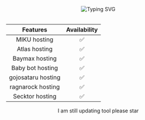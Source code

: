 <div align="center">
    <img
        src="https://readme-typing-svg.herokuapp.com?font=GlossAndBloom&size=30&duration=4997&color=993300&background=FF673200&center=true&vCenter=true&lines=JT+is+back+😎+😉+;This+is+bot+hoster+;First+version+give+a+star"
            alt="Typing SVG"
        />
<br>
<br>

| Features |  Availability |
| :------: |  :----------: |
|   MIKU hosting    |       ✅     |
|   Atlas hosting     |       ✅     |
|   Baymax hosting    |       ✅    |
|   Baby bot hosting    |       ✅     |
|   gojosataru hosting  |       ✅     |
|   ragnarock hosting    |       ✅    |
|   Secktor hosting   |       ✅      |
    
I am still updating tool please star

</p>
</div>
